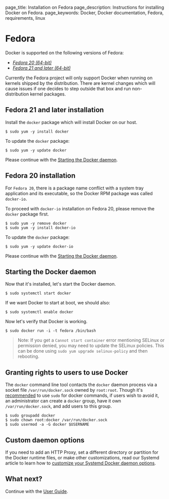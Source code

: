 page_title: Installation on Fedora
page_description: Instructions for installing Docker on Fedora.
page_keywords: Docker, Docker documentation, Fedora, requirements, linux

# Fedora

Docker is supported on the following versions of Fedora:

- [*Fedora 20 (64-bit)*](#fedora-20-installation)
- [*Fedora 21 and later (64-bit)*](#fedora-21-and-later-installation)

Currently the Fedora project will only support Docker when running on kernels
shipped by the distribution. There are kernel changes which will cause issues
if one decides to step outside that box and run non-distribution kernel packages.

## Fedora 21 and later installation

Install the `docker` package which will install Docker on our host.

    $ sudo yum -y install docker

To update the `docker` package:

    $ sudo yum -y update docker

Please continue with the [Starting the Docker daemon](#starting-the-docker-daemon).

## Fedora 20 installation

For `Fedora 20`, there is a package name conflict with a system tray application
and its executable, so the Docker RPM package was called `docker-io`.

To proceed with `docker-io` installation on Fedora 20, please remove the `docker`
package first.

    $ sudo yum -y remove docker
    $ sudo yum -y install docker-io

To update the `docker` package:

    $ sudo yum -y update docker-io

Please continue with the [Starting the Docker daemon](#starting-the-docker-daemon).

## Starting the Docker daemon

Now that it's installed, let's start the Docker daemon.

    $ sudo systemctl start docker

If we want Docker to start at boot, we should also:

    $ sudo systemctl enable docker

Now let's verify that Docker is working.

    $ sudo docker run -i -t fedora /bin/bash

> Note: If you get a `Cannot start container` error mentioning SELinux
> or permission denied, you may need to update the SELinux policies.
> This can be done using `sudo yum upgrade selinux-policy` and then rebooting.

## Granting rights to users to use Docker

The `docker` command line tool contacts the `docker` daemon process via a
socket file `/var/run/docker.sock` owned by `root:root`. Though it's
[recommended](https://lists.projectatomic.io/projectatomic-archives/atomic-devel/2015-January/msg00034.html)
to use `sudo` for docker commands, if users wish to avoid it, an administrator can
create a `docker` group, have it own `/var/run/docker.sock`, and add users to this group.

    $ sudo groupadd docker
    $ sudo chown root:docker /var/run/docker.sock
    $ sudo usermod -a -G docker $USERNAME

## Custom daemon options

If you need to add an HTTP Proxy, set a different directory or partition for the
Docker runtime files, or make other customizations, read our Systemd article to
learn how to [customize your Systemd Docker daemon options](/articles/systemd/).

## What next?

Continue with the [User Guide](/userguide/).

